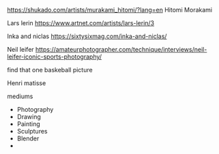 https://shukado.com/artists/murakami_hitomi/?lang=en
Hitomi Morakami

Lars lerin 
https://www.artnet.com/artists/lars-lerin/3

Inka and niclas
https://sixtysixmag.com/inka-and-niclas/

Neil leifer
https://amateurphotographer.com/technique/interviews/neil-leifer-iconic-sports-photography/


find that one baskeball picture

Henri matisse 

mediums
- Photography 
- Drawing
- Painting
- Sculptures 
- Blender
- 